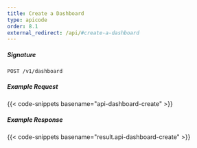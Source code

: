 ```yaml
---
title: Create a Dashboard
type: apicode
order: 8.1
external_redirect: /api/#create-a-dashboard
---
```


##### Signature
`POST /v1/dashboard`
##### Example Request
{{< code-snippets basename="api-dashboard-create" >}}
##### Example Response
{{< code-snippets basename="result.api-dashboard-create" >}}

